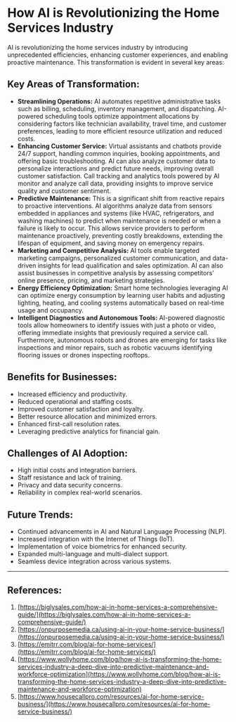 # How AI is Revolutionizing the Home Services Industry

AI is revolutionizing the home services industry by introducing unprecedented efficiencies, enhancing customer experiences, and enabling proactive maintenance. This transformation is evident in several key areas:

## Key Areas of Transformation:

*   **Streamlining Operations:** AI automates repetitive administrative tasks such as billing, scheduling, inventory management, and dispatching. AI-powered scheduling tools optimize appointment allocations by considering factors like technician availability, travel time, and customer preferences, leading to more efficient resource utilization and reduced costs.
*   **Enhancing Customer Service:** Virtual assistants and chatbots provide 24/7 support, handling common inquiries, booking appointments, and offering basic troubleshooting. AI can also analyze customer data to personalize interactions and predict future needs, improving overall customer satisfaction. Call tracking and analytics tools powered by AI monitor and analyze call data, providing insights to improve service quality and customer sentiment.
*   **Predictive Maintenance:** This is a significant shift from reactive repairs to proactive interventions. AI algorithms analyze data from sensors embedded in appliances and systems (like HVAC, refrigerators, and washing machines) to predict when maintenance is needed or when a failure is likely to occur. This allows service providers to perform maintenance proactively, preventing costly breakdowns, extending the lifespan of equipment, and saving money on emergency repairs.
*   **Marketing and Competitive Analysis:** AI tools enable targeted marketing campaigns, personalized customer communication, and data-driven insights for lead qualification and sales optimization. AI can also assist businesses in competitive analysis by assessing competitors' online presence, pricing, and marketing strategies.
*   **Energy Efficiency Optimization:** Smart home technologies leveraging AI can optimize energy consumption by learning user habits and adjusting lighting, heating, and cooling systems automatically based on real-time usage and occupancy.
*   **Intelligent Diagnostics and Autonomous Tools:** AI-powered diagnostic tools allow homeowners to identify issues with just a photo or video, offering immediate insights that previously required a service call. Furthermore, autonomous robots and drones are emerging for tasks like inspections and minor repairs, such as robotic vacuums identifying flooring issues or drones inspecting rooftops.

## Benefits for Businesses:

*   Increased efficiency and productivity.
*   Reduced operational and staffing costs.
*   Improved customer satisfaction and loyalty.
*   Better resource allocation and minimized errors.
*   Enhanced first-call resolution rates.
*   Leveraging predictive analytics for financial gain.

## Challenges of AI Adoption:

*   High initial costs and integration barriers.
*   Staff resistance and lack of training.
*   Privacy and data security concerns.
*   Reliability in complex real-world scenarios.

## Future Trends:

*   Continued advancements in AI and Natural Language Processing (NLP).
*   Increased integration with the Internet of Things (IoT).
*   Implementation of voice biometrics for enhanced security.
*   Expanded multi-language and multi-dialect support.
*   Seamless device integration across various systems.

---
## References:

1.  [https://biglysales.com/how-ai-in-home-services-a-comprehensive-guide/](https://biglysales.com/how-ai-in-home-services-a-comprehensive-guide/)
2.  [https://onpurposemedia.ca/using-ai-in-your-home-service-business/](https://onpurposemedia.ca/using-ai-in-your-home-service-business/)
3.  [https://emitrr.com/blog/ai-for-home-services/](https://emitrr.com/blog/ai-for-home-services/)
4.  [https://www.wollyhome.com/blog/how-ai-is-transforming-the-home-services-industry-a-deep-dive-into-predictive-maintenance-and-workforce-optimization](https://www.wollyhome.com/blog/how-ai-is-transforming-the-home-services-industry-a-deep-dive-into-predictive-maintenance-and-workforce-optimization)
5.  [https://www.housecallpro.com/resources/ai-for-home-service-business/](https://www.housecallpro.com/resources/ai-for-home-service-business/)